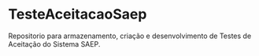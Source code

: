 # TesteAceitacaoSaep
Repositorio para armazenamento, criação e desenvolvimento de Testes de Aceitação do Sistema SAEP.
